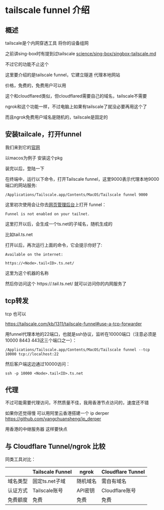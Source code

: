 # tailscale funnel 介绍

## 概述

tailscale是个内网穿透工具 将你的设备组网

之前讲sing-box时有提到过tailscale [science/sing-box/singbox-tailscale.md](../science/sing-box/singbox-tailscale.md)

不过它的功能不止这个

这里要介绍的是tailscale funnel，它建立隧道 代理本地网站

价格，免费的，免费用户可以用

这个和cloudflared类似，但cloudflared需要自己的域名，tailscale不需要

ngrok和这个功能一样，不过电脑上如果有tailscale了就没必要再用这个了

而且ngrok免费用户域名是随机的，tailscale是固定的

## 安装tailcale，打开funnel

我们来到它的[官网](https://tailscale.com/download)

以macos为例子 安装这个pkg

装完以后，登陆一下

在终端中，运行以下命令，打开Tailscale funnel，这里9000表示代理本地9000端口的网站服务:

    /Applications/Tailscale.app/Contents/MacOS/Tailscale funnel 9000


这里初次使用会让你去[网页管理后台](https://login.tailscale.com/f/funnel)上打开 funnel：

    Funnel is not enabled on your tailnet.

这里打开以后，会生成一个ts.net的子域名，随机生成的

比如tail<ID>.ts.net

打开以后，再次运行上面的命令，它会提示你好了:

```
Available on the internet:

https://<Node>.tail<ID>.ts.net/
```

这里<Node>为这个机器的名称

然后你访问这个 https://<Node>.tail<ID>.ts.net/ 就可以访问你的内网服务了

## tcp转发

tcp 也可以

https://tailscale.com/kb/1311/tailscale-funnel#use-a-tcp-forwarder

用funnel代理本地的22端口，也就是ssh协议，监听在10000端口（注意必须是10000 8443 443这三个端口之一）：

    /Applications/Tailscale.app/Contents/MacOS/Tailscale funnel --tcp 10000 tcp://localhost:22

然后客户端这边通过10000访问：

    ssh -p 10000 <Node>.tail<ID>.ts.net

## 代理

不过可能需要代理访问，不然质量不佳，我用香港节点访问的，速度还不错

如果你还觉得慢 可以用阿里云香港搭建一个 ip derper https://github.com/yangchuansheng/ip_derper

用香港的中继服务器 这样要快点

## 与 Cloudflare Tunnel/ngrok 比较

同类工具对比：

|               | Tailscale Funnel | ngrok    | Cloudflare Tunnel|
|---------------|------------------|----------|-------------------|
|域名类型       | 固定ts.net子域   | 随机域名 | 需自有域名|
|认证方式       | Tailscale账号    | API密钥  | Cloudflare账号|
|免费额度       | 免费             | 免费     | 免费|
